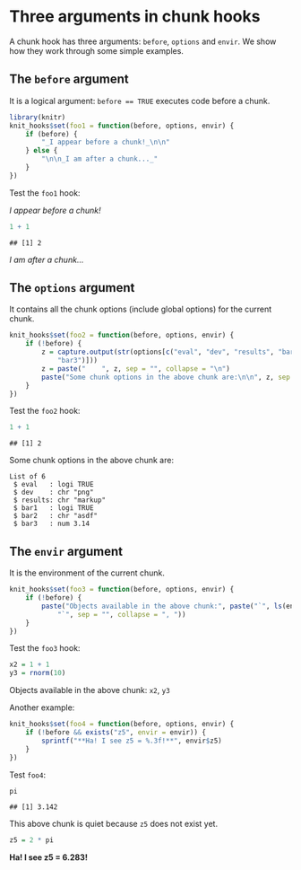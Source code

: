 # Three arguments in chunk hooks

A chunk hook has three arguments: `before`, `options` and `envir`. We show how they work through some simple examples.

## The `before` argument

It is a logical argument: `before == TRUE` executes code before a chunk.


``` r
library(knitr)
knit_hooks$set(foo1 = function(before, options, envir) {
    if (before) {
        "_I appear before a chunk!_\n\n"
    } else {
        "\n\n_I am after a chunk..._"
    }
})
```

Test the `foo1` hook:

_I appear before a chunk!_

``` r
1 + 1
```

```
## [1] 2
```



_I am after a chunk..._

## The `options` argument

It contains all the chunk options (include global options) for the current chunk.


``` r
knit_hooks$set(foo2 = function(before, options, envir) {
    if (!before) {
        z = capture.output(str(options[c("eval", "dev", "results", "bar1", "bar2",
            "bar3")]))
        z = paste("    ", z, sep = "", collapse = "\n")
        paste("Some chunk options in the above chunk are:\n\n", z, sep = "")
    }
})
```

Test the `foo2` hook:


``` r
1 + 1
```

```
## [1] 2
```

Some chunk options in the above chunk are:

    List of 6
     $ eval   : logi TRUE
     $ dev    : chr "png"
     $ results: chr "markup"
     $ bar1   : logi TRUE
     $ bar2   : chr "asdf"
     $ bar3   : num 3.14

## The `envir` argument

It is the environment of the current chunk.


``` r
knit_hooks$set(foo3 = function(before, options, envir) {
    if (!before) {
        paste("Objects available in the above chunk:", paste("`", ls(envir),
            "`", sep = "", collapse = ", "))
    }
})
```

Test the `foo3` hook:


``` r
x2 = 1 + 1
y3 = rnorm(10)
```

Objects available in the above chunk: `x2`, `y3`

Another example:


``` r
knit_hooks$set(foo4 = function(before, options, envir) {
    if (!before && exists("z5", envir = envir)) {
        sprintf("**Ha! I see z5 = %.3f!**", envir$z5)
    }
})
```

Test `foo4`:


``` r
pi
```

```
## [1] 3.142
```

This above chunk is quiet because `z5` does not exist yet.


``` r
z5 = 2 * pi
```

**Ha! I see z5 = 6.283!**
